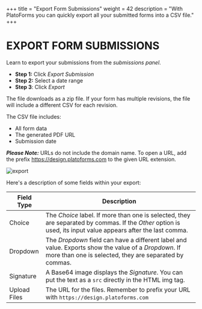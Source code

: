 +++
title = "Export Form Submissions"
weight = 42
description = "With PlatoForms you can quickly export all your submitted forms into a CSV file."
+++
# EXPORT FORM SUBMISSIONS

Learn to export your submissions from the *submissions panel*.

* **Step 1:** Click *Export Submission*
* **Step 2:** Select a date range
* **Step 3**: Click *Export*

The file downloads as a zip file. If your form has multiple revisions, the file will include a different CSV for each revision.

The CSV file includes:
* All form data
* The generated PDF URL
* Submission date

***Please Note:*** URLs do not include the domain name. To open a URL, add the prefix https://design.platoforms.com to the given URL extension.



![export](/images/export.PNG)



Here's a description of some fields within your export:

| Field Type   | Description                                                  |
| ------------ | ------------------------------------------------------------ |
| Choice       | The *Choice* label. If more than one is selected, they are separated by commas. If the *Other* option is used, its input value appears after the last comma. |
| Dropdown     | The *Dropdown* field can have a different label and value. Exports show the value of a *Dropdown*. If more than one is selected, they are separated by commas. |
| Signature    | A Base64 image displays the *Signature*. You can put the text as a `src` directly in the HTML img tag. |
| Upload Files | The URL for the files.  Remember to prefix your URL with `https://design.platoforms.com` |

